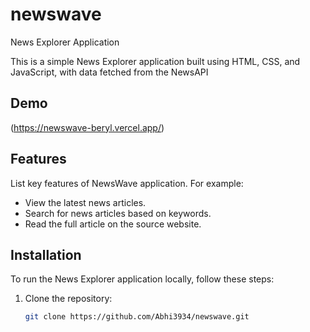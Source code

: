 # newswave
News Explorer Application


This is a simple News Explorer application built using HTML, CSS, and JavaScript, with data fetched from the NewsAPI

## Demo

(https://newswave-beryl.vercel.app/)

## Features

List key features of NewsWave application. For example:
- View the latest news articles.
- Search for news articles based on keywords.
- Read the full article on the source website.

## Installation

To run the News Explorer application locally, follow these steps:

1. Clone the repository:
   ```bash
   git clone https://github.com/Abhi3934/newswave.git
